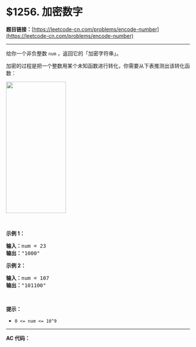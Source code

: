 # $1256. 加密数字

**题目链接：**[https://leetcode-cn.com/problems/encode-number](https://leetcode-cn.com/problems/encode-number)

---

<div class="content__1Y2H">
 <div class="notranslate">
  <p>给你一个非负整数 <code>num</code> ，返回它的「加密字符串」。</p> 
  <p>加密的过程是把一个整数用某个未知函数进行转化，你需要从下表推测出该转化函数：</p> 
  <p><img style="height: 360px; width: 164px;" src="../aliyun-lc-upload/uploads/2019/11/16/encode_number.png" alt=""></p> 
  <p>&nbsp;</p> 
  <p><strong>示例 1：</strong></p> 
  <pre class="language-text"><strong>输入：</strong>num = 23
<strong>输出：</strong>"1000"
</pre> 
  <p><strong>示例 2：</strong></p> 
  <pre class="language-text"><strong>输入：</strong>num = 107
<strong>输出：</strong>"101100"
</pre> 
  <p>&nbsp;</p> 
  <p><strong>提示：</strong></p> 
  <ul> 
   <li><code>0 &lt;= num &lt;= 10^9</code></li> 
  </ul> 
 </div>
</div>

---

**AC 代码：**

```java

```